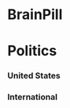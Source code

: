 # BrainPill

<html>

 <title>Brain Pill</title>


<h1>Politics</h1>

<h3>United States</h2>
<h3>International</h2>






</html>
